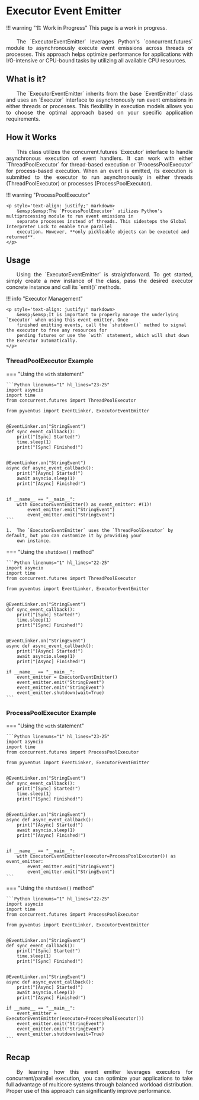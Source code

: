 # Executor Event Emitter

!!! warning "🏗️ Work in Progress"
    This page is a work in progress.

<p style='text-align: justify;' markdown>
	&emsp;&emsp;The `ExecutorEventEmitter` leverages Python's `concurrent.futures` module to asynchronously execute
	event emissions across threads or processes. This approach helps optimize performance for applications with
	I/O-intensive or CPU-bound tasks by utilizing all available CPU resources.
</p>

## What is it?

<p style='text-align: justify;' markdown>
	&emsp;&emsp;The `ExecutorEventEmitter` inherits from the base `EventEmitter` class and uses an `Executor` interface
	to asynchronously run event emissions in either threads or processes. This flexibility in execution models allows
	you to choose the optimal approach based on your specific application requirements.
</p>

## How it Works

<p style='text-align: justify;' markdown>
	&emsp;&emsp;This class utilizes the concurrent.futures `Executor` interface to handle asynchronous execution of
	event handlers. It can work with either `ThreadPoolExecutor` for thread-based execution or `ProcessPoolExecutor`
	for process-based execution. When an event is emitted, its execution is submitted to the executor to run 
	asynchronously in either threads (ThreadPoolExecutor) or processes (ProcessPoolExecutor).
</p>

!!! warning "ProcessPoolExecutor"

	<p style='text-align: justify;' markdown>
	    &emsp;&emsp;The `ProcessPoolExecutor` utilizes Python's multiprocessing module to run event emissions in
		separate processes instead of threads. This sidesteps the Global Interpreter Lock to enable true parallel
		execution. However, **only pickleable objects can be executed and returned**.
	</p>

## Usage

<p style='text-align: justify;' markdown>
	&emsp;&emsp;Using the `ExecutorEventEmitter` is straightforward. To get started, simply create a new instance of
	the class, pass the desired executor concrete instance and call its `emit()` methods.
</p>

!!! info "Executor Management"

	<p style='text-align: justify;' markdown>
	    &emsp;&emsp;It is important to properly manage the underlying `Executor` when using this event emitter. Once
		finished emitting events, call the `shutdown()` method to signal the executor to free any resources for 
		pending futures or use the `with` statement, which will shut down the Executor automatically.
	</p>

### ThreadPoolExecutor Example

=== "Using the `with` statement"

	```Python linenums="1" hl_lines="23-25"
	import asyncio
	import time
	from concurrent.futures import ThreadPoolExecutor
	
	from pyventus import EventLinker, ExecutorEventEmitter
	
	
	@EventLinker.on("StringEvent")
	def sync_event_callback():
	    print("[Sync] Started!")
	    time.sleep(1)
	    print("[Sync] Finished!")
	
	
	@EventLinker.on("StringEvent")
	async def async_event_callback():
	    print("[Async] Started!")
	    await asyncio.sleep(1)
	    print("[Async] Finished!")
	

	if __name__ == "__main__":
	    with ExecutorEventEmitter() as event_emitter: #(1)!
	        event_emitter.emit("StringEvent")
	        event_emitter.emit("StringEvent")
	```

	1.  The `ExecutorEventEmitter` uses the `ThreadPoolExecutor` by default, but you can customize it by providing your
	    own instance.

=== "Using the `shutdown()` method"

	```Python linenums="1" hl_lines="22-25"
	import asyncio
	import time
	from concurrent.futures import ThreadPoolExecutor
	
	from pyventus import EventLinker, ExecutorEventEmitter
	
	
	@EventLinker.on("StringEvent")
	def sync_event_callback():
	    print("[Sync] Started!")
	    time.sleep(1)
	    print("[Sync] Finished!")
	
	
	@EventLinker.on("StringEvent")
	async def async_event_callback():
	    print("[Async] Started!")
	    await asyncio.sleep(1)
	    print("[Async] Finished!")
	
	if __name__ == "__main__":
	    event_emitter = ExecutorEventEmitter()
	    event_emitter.emit("StringEvent")
	    event_emitter.emit("StringEvent")
	    event_emitter.shutdown(wait=True)
	```

### ProcessPoolExecutor Example

=== "Using the `with` statement"

	```Python linenums="1" hl_lines="23-25"
	import asyncio
	import time
	from concurrent.futures import ProcessPoolExecutor
	
	from pyventus import EventLinker, ExecutorEventEmitter
	
	
	@EventLinker.on("StringEvent")
	def sync_event_callback():
	    print("[Sync] Started!")
	    time.sleep(1)
	    print("[Sync] Finished!")
	
	
	@EventLinker.on("StringEvent")
	async def async_event_callback():
	    print("[Async] Started!")
	    await asyncio.sleep(1)
	    print("[Async] Finished!")
	
	
	if __name__ == "__main__":
	    with ExecutorEventEmitter(executor=ProcessPoolExecutor()) as event_emitter:
	        event_emitter.emit("StringEvent")
	        event_emitter.emit("StringEvent")
	```

=== "Using the `shutdown()` method"

	```Python linenums="1" hl_lines="22-25"
	import asyncio
	import time
	from concurrent.futures import ProcessPoolExecutor
	
	from pyventus import EventLinker, ExecutorEventEmitter
	
	
	@EventLinker.on("StringEvent")
	def sync_event_callback():
	    print("[Sync] Started!")
	    time.sleep(1)
	    print("[Sync] Finished!")
	
	
	@EventLinker.on("StringEvent")
	async def async_event_callback():
	    print("[Async] Started!")
	    await asyncio.sleep(1)
	    print("[Async] Finished!")
	
	if __name__ == "__main__":
	    event_emitter = ExecutorEventEmitter(executor=ProcessPoolExecutor())
	    event_emitter.emit("StringEvent")
	    event_emitter.emit("StringEvent")
	    event_emitter.shutdown(wait=True)
	```

## Recap

<p style='text-align: justify;' markdown>
    &emsp;&emsp;By learning how this event emitter leverages executors for concurrent/parallel execution, you can
	optimize your applications to take full advantage of multicore systems through balanced workload distribution.
	Proper use of this approach can significantly improve performance.
</p>

<br>
